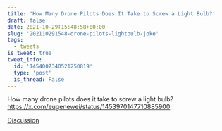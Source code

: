 ```yaml
---
title: 'How Many Drone Pilots Does It Take to Screw a Light Bulb?'
draft: false
date: 2021-10-29T15:48:58+00:00
slug: '202110291548-drone-pilots-lightbulb-joke'
tags:
  - tweets
is_tweet: true
tweet_info:
  id: '1454007340521250819'
  type: 'post'
  is_thread: False
---
```




How many drone pilots does it take to screw a light bulb? <https://x.com/eugenewei/status/1453970147710885900>

[Discussion](https://x.com/sytelus/status/1454007340521250819)
